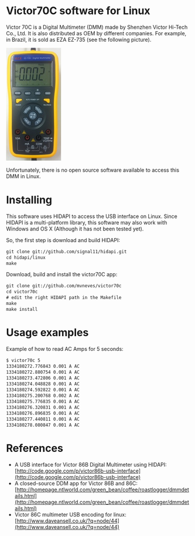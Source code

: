 
# Victor70C software for Linux

Victor 70C is a Digital Multimeter (DMM) made by Shenzhen Victor Hi-Tech 
Co., Ltd. It is also distributed as OEM by different companies. For example, 
in Brazil, it is sold as EZA EZ-735 (see the following picture).  

![EZA EZ-735](photo.jpg)

Unfortunately, there is no open source software available to access this DMM in Linux.



# Installing 


This software uses HIDAPI to access the USB interface on Linux. Since HIDAPI 
is a multi-platform library, this software may also work with Windows and OS X 
(Although it has not been tested yet).

So, the first step is download and build HIDAPI:

	git clone git://github.com/signal11/hidapi.git
	cd hidapi/linux
	make

Download, build and install the victor70C app:

	git clone git://github.com/mvneves/victor70c
	cd victor70c
	# edit the right HIDAPI path in the Makefile
	make
	make install


# Usage examples


Example of how to read AC Amps for 5 seconds:

	$ victor70c 5
	1334180272.776843 0.001 A AC
	1334180272.880754 0.001 A AC
	1334180273.472806 0.001 A AC
	1334180274.048828 0.001 A AC
	1334180274.592822 0.001 A AC
	1334180275.200768 0.002 A AC
	1334180275.776835 0.001 A AC
	1334180276.320831 0.001 A AC
	1334180276.896835 0.001 A AC
	1334180277.440811 0.001 A AC
	1334180278.080847 0.001 A AC




# References

- A USB interface for Victor 86B Digital Multimeter using HIDAPI: 
[http://code.google.com/p/victor86b-usb-interface](http://code.google.com/p/victor86b-usb-interface)
- A closed-source DDM app for Victor 86B and 86C: 
[http://homepage.ntlworld.com/green_bean/coffee/roastlogger/dmmdetails.html](http://homepage.ntlworld.com/green_bean/coffee/roastlogger/dmmdetails.html)
- Victor 86C multimeter USB encoding for linux:
[http://www.daveansell.co.uk/?q=node/44](http://www.daveansell.co.uk/?q=node/44)


